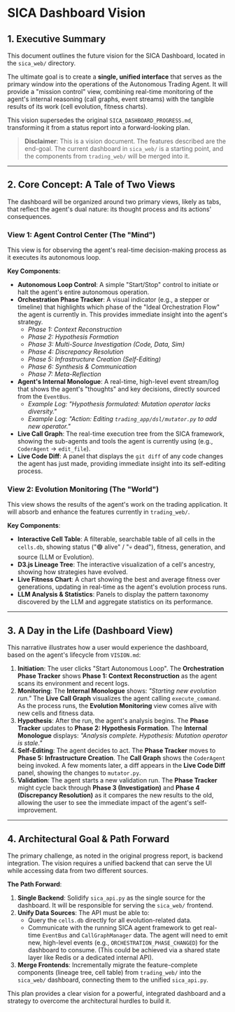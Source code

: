# SICA Dashboard Vision

## 1. Executive Summary

This document outlines the future vision for the SICA Dashboard, located in the `sica_web/` directory.

The ultimate goal is to create a **single, unified interface** that serves as the primary window into the operations of the Autonomous Trading Agent. It will provide a "mission control" view, combining real-time monitoring of the agent's internal reasoning (call graphs, event streams) with the tangible results of its work (cell evolution, fitness charts).

This vision supersedes the original `SICA_DASHBOARD_PROGRESS.md`, transforming it from a status report into a forward-looking plan.

> **Disclaimer**: This is a vision document. The features described are the end-goal. The current dashboard in `sica_web/` is a starting point, and the components from `trading_web/` will be merged into it.

---

## 2. Core Concept: A Tale of Two Views

The dashboard will be organized around two primary views, likely as tabs, that reflect the agent's dual nature: its thought process and its actions' consequences.

### View 1: Agent Control Center (The "Mind")

This view is for observing the agent's real-time decision-making process as it executes its autonomous loop.

**Key Components**:

-   **Autonomous Loop Control**: A simple "Start/Stop" control to initiate or halt the agent's entire autonomous operation.
-   **Orchestration Phase Tracker**: A visual indicator (e.g., a stepper or timeline) that highlights which phase of the "Ideal Orchestration Flow" the agent is currently in. This provides immediate insight into the agent's strategy.
    -   *Phase 1: Context Reconstruction*
    -   *Phase 2: Hypothesis Formation*
    -   *Phase 3: Multi-Source Investigation (Code, Data, Sim)*
    -   *Phase 4: Discrepancy Resolution*
    -   *Phase 5: Infrastructure Creation (Self-Editing)*
    -   *Phase 6: Synthesis & Communication*
    -   *Phase 7: Meta-Reflection*
-   **Agent's Internal Monologue**: A real-time, high-level event stream/log that shows the agent's "thoughts" and key decisions, directly sourced from the `EventBus`.
    -   *Example Log: "Hypothesis formulated: Mutation operator lacks diversity."*
    -   *Example Log: "Action: Editing `trading_app/dsl/mutator.py` to add new operator."*
-   **Live Call Graph**: The real-time execution tree from the SICA framework, showing the sub-agents and tools the agent is currently using (e.g., `CoderAgent` -> `edit_file`).
-   **Live Code Diff**: A panel that displays the `git diff` of any code changes the agent has just made, providing immediate insight into its self-editing process.

### View 2: Evolution Monitoring (The "World")

This view shows the results of the agent's work on the trading application. It will absorb and enhance the features currently in `trading_web/`.

**Key Components**:

-   **Interactive Cell Table**: A filterable, searchable table of all cells in the `cells.db`, showing status ("🟢 alive" / "💀 dead"), fitness, generation, and source (LLM or Evolution).
-   **D3.js Lineage Tree**: The interactive visualization of a cell's ancestry, showing how strategies have evolved.
-   **Live Fitness Chart**: A chart showing the best and average fitness over generations, updating in real-time as the agent's evolution process runs.
-   **LLM Analysis & Statistics**: Panels to display the pattern taxonomy discovered by the LLM and aggregate statistics on its performance.

---

## 3. A Day in the Life (Dashboard View)

This narrative illustrates how a user would experience the dashboard, based on the agent's lifecycle from `VISION.md`:

1.  **Initiation**: The user clicks "Start Autonomous Loop". The **Orchestration Phase Tracker** shows **Phase 1: Context Reconstruction** as the agent scans its environment and recent logs.
2.  **Monitoring**: The **Internal Monologue** shows: *"Starting new evolution run."* The **Live Call Graph** visualizes the agent calling `execute_command`. As the process runs, the **Evolution Monitoring** view comes alive with new cells and fitness data.
3.  **Hypothesis**: After the run, the agent's analysis begins. The **Phase Tracker** updates to **Phase 2: Hypothesis Formation**. The **Internal Monologue** displays: *"Analysis complete. Hypothesis: Mutation operator is stale."*
4.  **Self-Editing**: The agent decides to act. The **Phase Tracker** moves to **Phase 5: Infrastructure Creation**. The **Call Graph** shows the `CoderAgent` being invoked. A few moments later, a diff appears in the **Live Code Diff** panel, showing the changes to `mutator.py`.
5.  **Validation**: The agent starts a new validation run. The **Phase Tracker** might cycle back through **Phase 3 (Investigation)** and **Phase 4 (Discrepancy Resolution)** as it compares the new results to the old, allowing the user to see the immediate impact of the agent's self-improvement.

---

## 4. Architectural Goal & Path Forward

The primary challenge, as noted in the original progress report, is backend integration. The vision requires a unified backend that can serve the UI while accessing data from two different sources.

**The Path Forward**:

1.  **Single Backend**: Solidify `sica_api.py` as the single source for the dashboard. It will be responsible for serving the `sica_web/` frontend.
2.  **Unify Data Sources**: The API must be able to:
    -   Query the `cells.db` directly for all evolution-related data.
    -   Communicate with the running SICA agent framework to get real-time `EventBus` and `CallGraphManager` data. The agent will need to emit new, high-level events (e.g., `ORCHESTRATION_PHASE_CHANGED`) for the dashboard to consume. (This could be achieved via a shared state layer like Redis or a dedicated internal API).
3.  **Merge Frontends**: Incrementally migrate the feature-complete components (lineage tree, cell table) from `trading_web/` into the `sica_web/` dashboard, connecting them to the unified `sica_api.py`.

This plan provides a clear vision for a powerful, integrated dashboard and a strategy to overcome the architectural hurdles to build it.
